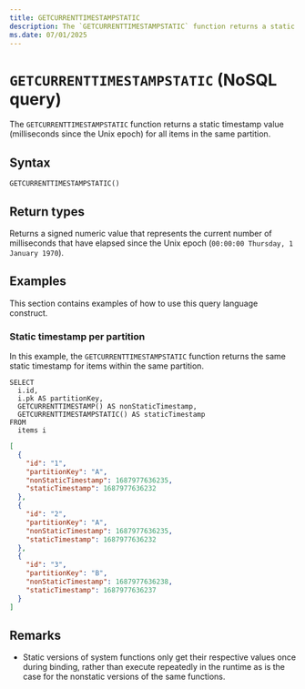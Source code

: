 ```yaml
---
title: GETCURRENTTIMESTAMPSTATIC
description: The `GETCURRENTTIMESTAMPSTATIC` function returns a static timestamp value (milliseconds since the Unix epoch) for all items in the same partition.
ms.date: 07/01/2025
---
```


# `GETCURRENTTIMESTAMPSTATIC` (NoSQL query)

The `GETCURRENTTIMESTAMPSTATIC` function returns a static timestamp value (milliseconds since the Unix epoch) for all items in the same partition.

## Syntax

```nosql
GETCURRENTTIMESTAMPSTATIC()
```

## Return types

Returns a signed numeric value that represents the current number of milliseconds that have elapsed since the Unix epoch (`00:00:00 Thursday, 1 January 1970`).

## Examples

This section contains examples of how to use this query language construct.

### Static timestamp per partition

In this example, the `GETCURRENTTIMESTAMPSTATIC` function returns the same static timestamp for items within the same partition.

```nosql
SELECT
  i.id,
  i.pk AS partitionKey,
  GETCURRENTTIMESTAMP() AS nonStaticTimestamp,
  GETCURRENTTIMESTAMPSTATIC() AS staticTimestamp
FROM
  items i
```

```json
[
  {
    "id": "1",
    "partitionKey": "A",
    "nonStaticTimestamp": 1687977636235,
    "staticTimestamp": 1687977636232
  },
  {
    "id": "2",
    "partitionKey": "A",
    "nonStaticTimestamp": 1687977636235,
    "staticTimestamp": 1687977636232
  },
  {
    "id": "3",
    "partitionKey": "B",
    "nonStaticTimestamp": 1687977636238,
    "staticTimestamp": 1687977636237
  }
]
```

## Remarks

- Static versions of system functions only get their respective values once during binding, rather than execute repeatedly in the runtime as is the case for the nonstatic versions of the same functions.

